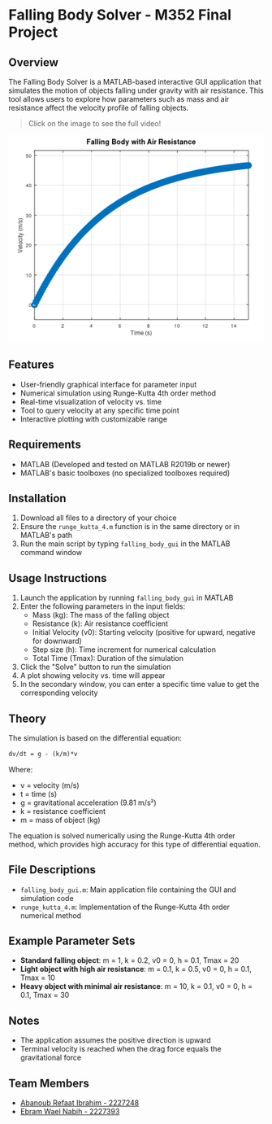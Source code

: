 # Falling Body Solver - M352 Final Project

## Overview

The Falling Body Solver is a MATLAB-based interactive GUI application that simulates the motion of objects falling under gravity with air resistance. This tool allows users to explore how parameters such as mass and air resistance affect the velocity profile of falling objects.

> Click on the image to see the full video!

[![Project Overview](presintation/example_diagram.png)](https://drive.google.com/file/d/1Z_d1jDxz9k0-nD5XuXuMtBnehEm3z_xF/view?usp=drive_link)

## Features

- User-friendly graphical interface for parameter input
- Numerical simulation using Runge-Kutta 4th order method
- Real-time visualization of velocity vs. time
- Tool to query velocity at any specific time point
- Interactive plotting with customizable range

## Requirements

- MATLAB (Developed and tested on MATLAB R2019b or newer)
- MATLAB's basic toolboxes (no specialized toolboxes required)

## Installation

1. Download all files to a directory of your choice
2. Ensure the `runge_kutta_4.m` function is in the same directory or in MATLAB's path
3. Run the main script by typing `falling_body_gui` in the MATLAB command window

## Usage Instructions

1. Launch the application by running `falling_body_gui` in MATLAB
2. Enter the following parameters in the input fields:
   - Mass (kg): The mass of the falling object
   - Resistance (k): Air resistance coefficient
   - Initial Velocity (v0): Starting velocity (positive for upward, negative for downward)
   - Step size (h): Time increment for numerical calculation
   - Total Time (Tmax): Duration of the simulation
3. Click the "Solve" button to run the simulation
4. A plot showing velocity vs. time will appear
5. In the secondary window, you can enter a specific time value to get the corresponding velocity

## Theory

The simulation is based on the differential equation:

```latex
dv/dt = g - (k/m)*v
```

Where:

- v = velocity (m/s)
- t = time (s)
- g = gravitational acceleration (9.81 m/s²)
- k = resistance coefficient
- m = mass of object (kg)

The equation is solved numerically using the Runge-Kutta 4th order method, which provides high accuracy for this type of differential equation.

## File Descriptions

- `falling_body_gui.m`: Main application file containing the GUI and simulation code
- `runge_kutta_4.m`: Implementation of the Runge-Kutta 4th order numerical method

## Example Parameter Sets

- **Standard falling object**: m = 1, k = 0.2, v0 = 0, h = 0.1, Tmax = 20
- **Light object with high air resistance**: m = 0.1, k = 0.5, v0 = 0, h = 0.1, Tmax = 10
- **Heavy object with minimal air resistance**: m = 10, k = 0.1, v0 = 0, h = 0.1, Tmax = 30

## Notes

- The application assumes the positive direction is upward
- Terminal velocity is reached when the drag force equals the gravitational force

## Team Members

- [Abanoub Refaat Ibrahim - 2227248](https://github.com/abanoub-refaat)
- [Ebram Wael Nabih - 2227393](https://github.com/Ebram-Wael)

